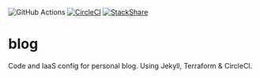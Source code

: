 ![GitHub Actions](https://github.com/nomadicj/blog/actions/workflows/jekyll.yml/badge.svg)
[![CircleCI](https://circleci.com/gh/nomadicj/blog/tree/master.svg?style=shield)](https://circleci.com/gh/nomadicj/blog/tree/master)
[![StackShare](https://img.shields.io/badge/tech-stack-0690fa.svg?style=flat)](https://stackshare.io/nomadicj/blog)
# blog

Code and IaaS config for personal blog. Using Jekyll, Terraform  & CircleCI.
